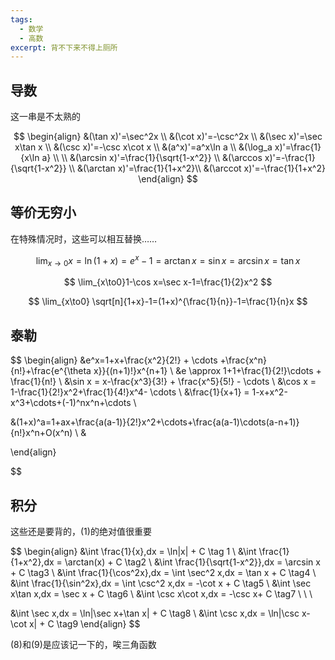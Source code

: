 ```yaml
---
tags:
  - 数学
  - 高数
excerpt: 背不下来不得上厕所
---
```

## 导数

这一串是不太熟的

$$
\begin{align}
&(\tan x)'=\sec^2x \\
&(\cot x)'=-\csc^2x \\ 
&(\sec x)'=\sec x\tan x \\
&(\csc x)'=-\csc x\cot x \\
&(a^x)'=a^x\ln a \\
&(\log_a x)'=\frac{1}{x\ln a} \\ \\
&(\arcsin x)'=\frac{1}{\sqrt{1-x^2}} \\
&(\arccos x)'=-\frac{1}{\sqrt{1-x^2}} \\
&(\arctan x)'=\frac{1}{1+x^2}\\
&(\arccot x)'=-\frac{1}{1+x^2}
\end{align}
$$

## 等价无穷小

在特殊情况时，这些可以相互替换……

$$
\lim_{x \to 0} x=\ln(1+x)=e^x-1=\arctan x=\sin x=\arcsin x=\tan x
$$

$$
\lim_{x\to0}1-\cos x=\sec x-1=\frac{1}{2}x^2
$$

$$
\lim_{x\to0} \sqrt[n]{1+x}-1=(1+x)^{\frac{1}{n}}-1=\frac{1}{n}x
$$

## 泰勒

$$
\begin{align}
&e^x=1+x+\frac{x^2}{2!} + \cdots +\frac{x^n}{n!}+\frac{e^{\theta x}}{(n+1)!}x^{n+1} \\
&e \approx 1+1+\frac{1}{2!}\cdots + \frac{1}{n!} \\
&\sin x = x-\frac{x^3}{3!} + \frac{x^5}{5!} - \cdots \\
&\cos x = 1-\frac{1}{2!}x^2+\frac{1}{4!}x^4- \cdots \\
&\frac{1}{x+1} = 1-x+x^2-x^3+\cdots+(-1)^nx^n+\cdots \\


&(1+x)^a=1+ax+\frac{a(a-1)}{2!}x^2+\cdots+\frac{a(a-1)\cdots(a-n+1)}{n!}x^n+O(x^n) \\
&

\end{align} 

$$

## 积分

这些还是要背的，$(1)$的绝对值很重要

$$
\begin{align}
&\int \frac{1}{x}\,dx = \ln|x| + C \tag 1 \\
&\int \frac{1}{1+x^2}\,dx = \arctan(x) + C  \tag2 \\
&\int \frac{1}{\sqrt{1-x^2}}\,dx = \arcsin x + C \tag3 \\
&\int \frac{1}{\cos^2x}\,dx = \int \sec^2 x\,dx = \tan x + C \tag4 \\
&\int \frac{1}{\sin^2x}\,dx = \int \csc^2 x\,dx = -\cot x + C \tag5 \\
&\int \sec x\tan x\,dx = \sec x + C \tag6 \\
&\int \csc x\cot x\,dx = -\csc x+ C \tag7 \\ \\ \\

&\int \sec x\,dx = \ln|\sec x+\tan x| + C \tag8 \\
&\int \csc x\,dx = \ln|\csc x-\cot x| + C \tag9
\end{align} 
$$


$(8)$和$(9)$是应该记一下的，唉三角函数